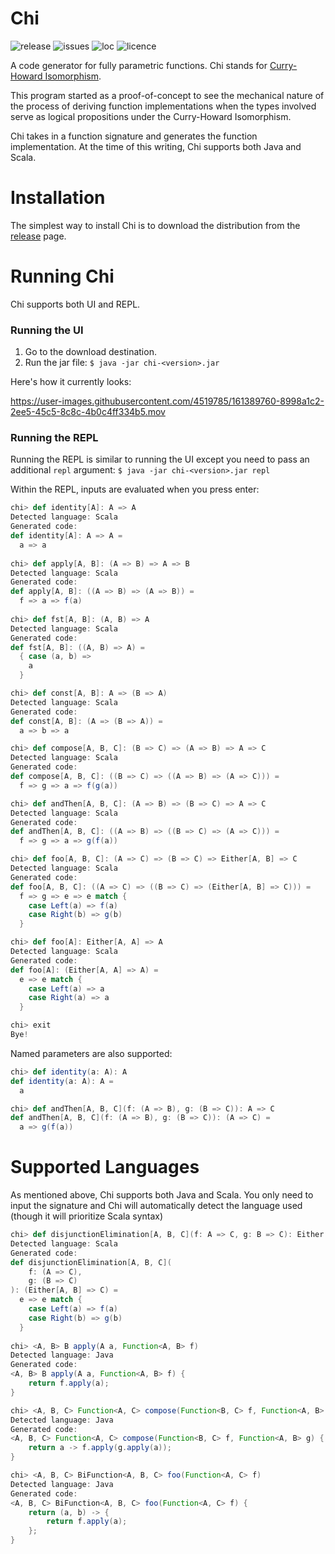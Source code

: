 
# Chi
![release](https://img.shields.io/github/v/release/melvic-ybanez/chi?include_prereleases) ![issues](https://img.shields.io/github/issues/melvic-ybanez/chi) ![loc](https://img.shields.io/tokei/lines/github/melvic-ybanez/chi)
![licence](https://img.shields.io/github/license/melvic-ybanez/chi)

A code generator for fully parametric functions. 
Chi stands 
for [Curry-Howard Isomorphism](https://en.wikipedia.org/wiki/Curry%E2%80%93Howard_correspondence). 

This program started as a proof-of-concept to see the mechanical nature of the process of 
deriving function implementations when the types involved serve as logical propositions under the Curry-Howard Isomorphism.

Chi takes in a function signature and generates the function implementation. At 
the time of this writing, Chi supports both Java and Scala.

# Installation
The simplest way to install Chi is to download the distribution from the
[release](https://github.com/melvic-ybanez/chi/releases) page.

# Running Chi
Chi supports both UI and REPL. 

### Running the UI
1. Go to the download destination.
2. Run the jar file: `$ java -jar chi-<version>.jar`

Here's how it currently looks:

https://user-images.githubusercontent.com/4519785/161389760-8998a1c2-2ee5-45c5-8c8c-4b0c4ff334b5.mov

### Running the REPL
Running the REPL is similar to running the UI except you need to pass an additional
`repl` argument:
`$ java -jar chi-<version>.jar repl`

Within the REPL, inputs are evaluated when you press enter:

```scala
chi> def identity[A]: A => A
Detected language: Scala
Generated code:
def identity[A]: A => A =
  a => a
  
chi> def apply[A, B]: (A => B) => A => B
Detected language: Scala
Generated code:
def apply[A, B]: ((A => B) => (A => B)) =
  f => a => f(a)
  
chi> def fst[A, B]: (A, B) => A
Detected language: Scala
Generated code:
def fst[A, B]: ((A, B) => A) =
  { case (a, b) =>
    a
  }

chi> def const[A, B]: A => (B => A)
Detected language: Scala
Generated code:
def const[A, B]: (A => (B => A)) =
  a => b => a

chi> def compose[A, B, C]: (B => C) => (A => B) => A => C
Detected language: Scala
Generated code:
def compose[A, B, C]: ((B => C) => ((A => B) => (A => C))) =
  f => g => a => f(g(a))

chi> def andThen[A, B, C]: (A => B) => (B => C) => A => C
Detected language: Scala
Generated code:
def andThen[A, B, C]: ((A => B) => ((B => C) => (A => C))) =
  f => g => a => g(f(a))

chi> def foo[A, B, C]: (A => C) => (B => C) => Either[A, B] => C
Detected language: Scala
Generated code:
def foo[A, B, C]: ((A => C) => ((B => C) => (Either[A, B] => C))) =
  f => g => e => e match {
    case Left(a) => f(a)
    case Right(b) => g(b)
  }

chi> def foo[A]: Either[A, A] => A
Detected language: Scala
Generated code:
def foo[A]: (Either[A, A] => A) =
  e => e match {
    case Left(a) => a
    case Right(a) => a
  }

chi> exit
Bye!
```

Named parameters are also supported:

```scala
chi> def identity(a: A): A
def identity(a: A): A =
  a

chi> def andThen[A, B, C](f: (A => B), g: (B => C)): A => C
def andThen[A, B, C](f: (A => B), g: (B => C)): (A => C) =
  a => g(f(a))

```

# Supported Languages
As mentioned above, Chi supports both Java and Scala. You only need
to input the signature and Chi will automatically detect the language used
(though it will prioritize Scala syntax)

```scala
chi> def disjunctionElimination[A, B, C](f: A => C, g: B => C): Either[A, B] => C
Detected language: Scala
Generated code:
def disjunctionElimination[A, B, C](
    f: (A => C),
    g: (B => C)
): (Either[A, B] => C) =
  e => e match {
    case Left(a) => f(a)
    case Right(b) => g(b)
  }
  
chi> <A, B> B apply(A a, Function<A, B> f)
Detected language: Java
Generated code:
<A, B> B apply(A a, Function<A, B> f) {
    return f.apply(a);
}

chi> <A, B, C> Function<A, C> compose(Function<B, C> f, Function<A, B> g)
Detected language: Java
Generated code:
<A, B, C> Function<A, C> compose(Function<B, C> f, Function<A, B> g) {
    return a -> f.apply(g.apply(a));
}

chi> <A, B, C> BiFunction<A, B, C> foo(Function<A, C> f)
Detected language: Java
Generated code:
<A, B, C> BiFunction<A, B, C> foo(Function<A, C> f) {
    return (a, b) -> {
        return f.apply(a);
    };
}
```
